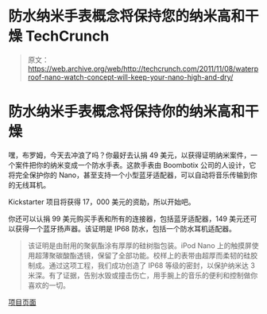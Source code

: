 # 防水纳米手表概念将保持您的纳米高和干燥 TechCrunch

> 原文：<https://web.archive.org/web/http://techcrunch.com/2011/11/08/waterproof-nano-watch-concept-will-keep-your-nano-high-and-dry/>

# 防水纳米手表概念将保持你的纳米高和干燥

嘿，布罗姆，今天去冲浪了吗？你最好去认捐 49 美元，以获得证明纳米案件，一个案件把你的纳米变成一个防水手表。这款手表由 Boombotix 公司的人设计，它将完全保护你的 Nano，甚至支持一个小型蓝牙适配器，可以自动将音乐传输到你的无线耳机。

Kickstarter 项目将获得 17，000 美元的资助，所以开始吧。

你还可以认捐 99 美元购买手表和所有的连接器，包括蓝牙适配器，149 美元还可以获得一个蓝牙扬声器。该证明是 IP68 防水，包括一个防水耳机适配器。

> 该证明是由耐用的聚氨酯涂有厚厚的硅树脂包装。iPod Nano 上的触摸屏使用超薄聚碳酸酯透镜，保留了全部功能。校样上的表带由超厚而柔韧的硅胶制成。通过这项工程，我们成功创造了 IP68 等级的密封，以保护纳米达 3 米深。有了证据，告别水毁或撞击伤亡，用手腕上的音乐的便利和控制做你喜欢的一切。

[项目页面](https://web.archive.org/web/20230204184734/http://www.kickstarter.com/projects/skullyboom/the-proof-watch-for-gen-6-ipod-nano?ref=live)